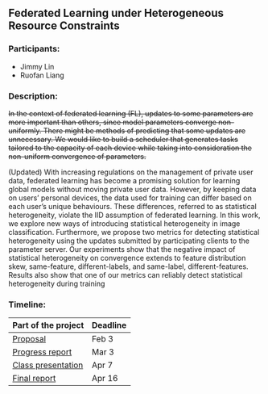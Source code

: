 ## **Federated Learning under Heterogeneous Resource Constraints**

### Participants:

* Jimmy Lin
* Ruofan Liang

### Description:

~~In the context of federated learning (FL), updates to some parameters are more important than others, since model parameters converge non-uniformly. There might be methods of predicting that some updates are unnecessary. We would like to build a scheduler that generates tasks tailored to the capacity of each device while taking into consideration the non-uniform convergence of parameters.~~

(Updated) With increasing regulations on the management of private user data, federated learning has become a promising solution for learning global models without moving private user data. However, by keeping data on users’ personal devices, the data used for training can differ based on each user’s unique behaviours. These differences, referred to as statistical heterogeneity, violate the IID assumption of federated learning. In this work, we explore new ways of introducing statistical heterogeneity in image classification. Furthermore, we propose two metrics for detecting statistical heterogeneity using the updates submitted by participating clients to the parameter server. Our experiments show that the negative impact of statistical heterogeneity on convergence extends to feature distribution skew, same-feature, different-labels, and same-label, different-features. Results also show that one of our metrics can reliably detect statistical heterogeneity during training

### Timeline:

| Part of the project    | Deadline |
| ---------------------- | -------- |
| [Proposal](https://1drv.ms/b/s!AtiMpA7HPe0QhroXVhudx1adUrWmuA?e=JNeBbD)           | Feb 3    |
| [Progress report](https://1drv.ms/b/s!AtiMpA7HPe0QhrsCBjEoZ4xXGE1kHg?e=ay7xEg)    | Mar 3    |
| [Class presentation](https://1drv.ms/b/s!AtiMpA7HPe0Qhr58iTvy7hse0oezkw?e=s9rIfN) | Apr 7    |
| [Final report](https://1drv.ms/b/s!AtiMpA7HPe0Qhr8Nb94bVQ_OKPZ22Q?e=kFTPXY)       | Apr 16   |
